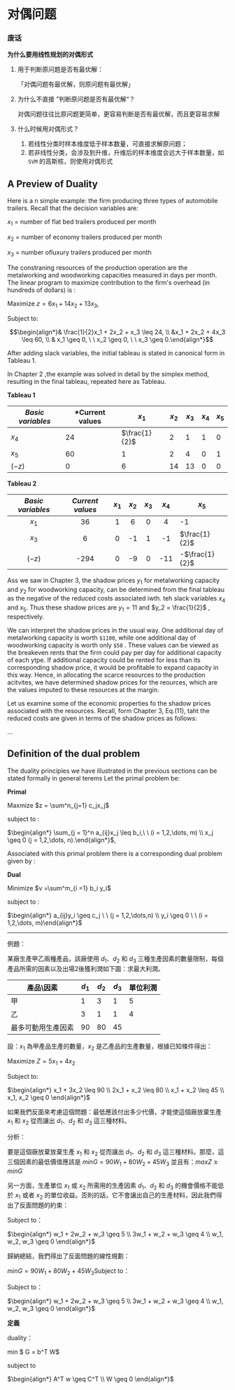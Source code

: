 # 对偶问题

### 废话

**为什么要用线性规划的对偶形式**

1. 用于判断原问题是否有最优解：

   「对偶问题有最优解，则原问题有最优解」

2. 为什么不直接 ”判断原问题是否有最优解“？

   对偶问题往往比原问题更简单，更容易判断是否有最优解，而且更容易求解

3. 什么时候用对偶形式？

   1. 若线性分类时样本维度低于样本数量，可直接求解原问题；
   2. 若非线性分类，会涉及到升维，升维后的样本维度会远大于样本数量，如 `SVM` 的高斯核，则使用对偶形式



## A Preview of Duality

Here is a n simple example: the firm producing three types of automobile trailers. Recall that the decision variables are: 

$x_1$ = number of flat bed trailers produced per month

$x_2$ = number of economy trailers produced per month

$x_3$ = number ofluxury trailers produced per month 

The constraning resources of the production operation are the metalworking and woodworking capacities measured in days per month. The linear program to maximize contribution to the firm's overhead (in hundreds of dollars) is :

Maximize $z = 6x_1 + 14 x_2 + 13x_3$,

Subject to: 

$$\begin{align*}& \frac{1}{2}x_1 + 2x_2 + x_3  \leq 24, \\ &x_1 + 2x_2 + 4x_3  \leq 60, \\  & x_1 \geq 0, \ \ x_2 \geq 0, \ \  x_3 \geq 0.\end{align*}$$

After adding slack variables, the initial tableau is stated in canonical form in Tableau 1.

In Chapter 2 ,the example was solved in detail by the simplex method, resulting in the final tableau, repeated here as Tableau.

**Tableau 1**

| *Basic variables* | *Current values | $x_1$         | $x_2$ | $x_3$ | $x_4$ | $x_5$ |
| ----------------- | --------------- | ------------- | ----- | ----- | ----- | ----- |
| $x_4$             | 24              | $\frac{1}{2}$ | 2     | 1     | 1     | 0     |
| $x_5$             | 60              | 1             | 2     | 4     | 0     | 1     |
| ($-z$)            | 0               | 6             | 14    | 13    | 0     | 0     |

**Tableau 2**

| *Basic variables* | *Current values* | $x_1$ | $x_2$ | $x_3$ | $x_4$ | $x_5$          |
| :---------------: | :--------------: | :---: | :---: | :---: | :---: | -------------- |
|       $x_1$       |        36        |   1   |   6   |   0   |   4   | -1             |
|       $x_3$       |        6         |   0   |  -1   |   1   |  -1   | $\frac{1}{2}$  |
|      ($-z$)       |       -294       |   0   |  -9   |   0   |  -11  | -$\frac{1}{2}$ |

   Ass we saw in Chapter 3, the shadow prices $y_1$ for metalworking capacity and $y_2$ for woodworking capacity, can be determined from the final tableau as the negative of the reduced costs associated iwth. teh slack variables $x_4$ and $x_5$. Thus these  shadow prices are $y_1 = 11$ and $y_2 = \frac{1}{2}$ , respectively.

We can interpret the shadow prices in the usual way. One additional day of metalworking capacity is worth `$1100`, while one additional day of woodworking capacity is worth only `$50` . These values can be viewed as the breakeven rents that the firm could pay per day for additional capacity of each ytpe. If additional capacity could be rented for less than its corresponding shadow price, it would be profitable to expand capacity in this way. Hence, in allocating the scarce resources to the production acitvites, we have determined shadow prices for the reources, which are the values imputed to these resources at the margin.

Let us examine some of the economic properties fo the shadow prices associated with the resources. Recall, form Chapter 3, Eq.(11), taht the reduced costs are given in terms of the shadow prices as follows: 

$\dots$

## Definition of the dual problem

The duality principles we have illustrated in the previous sections can be stated formally in general terems Let the primal problem be: 

**Primal**

Maxmize $z = \sum^n_{j=1} c_jx_j$ 

subject to : 

$\begin{align*} \sum_{j = 1}^n a_{ij}x_j \leq b_i,\ \ (i = 1,2,\dots, m) \\ x_j \geq 0 (j = 1,2,\dots, n).\end{align*}$,



Associated with this primal problem there is a corresponding dual problem given by :

**Dual**

Minimize $v =\sum^m_{i =1} b_i y_i$

subject to :

$\begin{align*} a_{ij}y_i \geq c_j \ \ (j = 1,2,\dots,n) \\ y_i \geq 0 \ \ (i = 1,2,\dots, m)\end{align*}$

---

例題：

某廠生產甲乙兩種產品，該廠使用 $d_1、d_2$ 和 $d_3$ 三種生產因素的數量限制，每個產品所需的因素以及出場2後獲利潤如下圖：求最大利潤。

| 產品\因素          | $d_1$ | $d_2$ | $d_3$ | 單位利潤 |
| ------------------ | ----- | ----- | ----- | -------- |
| 甲                 | 1     | 3     | 1     | 5        |
| 乙                 | 3     | 1     | 1     | 4        |
| 最多可動用生產因素 | 90    | 80    | 45    |          |

設：$x_1$ 為甲產品生產的數量，$x_2$ 是乙產品的生產數量，根據已知條件得出：

Maximize $Z = 5x_1 + 4x_2$

Subject to:

$\begin{align*} x_1 + 3x_2 \leq 90 \\ 2x_1 + x_2  \leq 80 \\ x_1 + x_2 \leq 45 \\ x_1, x_2 \geq 0 \end{align*}$

如果我們反面來考慮這個問題：最低應該付出多少代價，才能使這個廠放棄生產 $x_1$ 和 $x_2$ 從而讓出 $d_1、d_2$ 和 $d_3$ 這三種材料。

分析：

要是這個廠放棄放棄生產 $x_1$ 和 $x_2$ 從而讓出 $d_1、d_2$ 和 $d_3$ 這三種材料。那麼，這三個因素的最低價值應該是 $minG = 90W_1 + 80W_2 + 45W_3$ 並且有：$max Z \geq min G$ 

另一方面，生產單位 $x_1$ 或 $x_2$ 所需用的生產因素 $d_1、d_2$ 和 $d_3$ 的機會價格不能低於 $x_1$ 或者 $x_2$ 的單位收益。否則的話，它不會讓出自己的生產材料，因此我們得出了反面問題的約束：

Subject to：

$\begin{align*} w_1 + 2w_2 + w_3 \geq 5 \\ 3w_1 + w_2 + w_3 \geq 4 \\ w_1, w_2, w_3 \geq 0 \end{align*}$

歸納總結，我們得出了反面問題的線性規劃：

$minG = 90W_1 + 80W_2 + 45W_3$Subject to：

Subject to：

$\begin{align*} w_1 + 2w_2 + w_3 \geq 5 \\ 3w_1 + w_2 + w_3 \geq 4 \\ w_1, w_2, w_3 \geq 0 \end{align*}$

**定義**

duality：

min $ G = b^T W$

subject to

$\begin{align*} A^T w \geq C^T \\ W \geq 0 \end{align*}$


